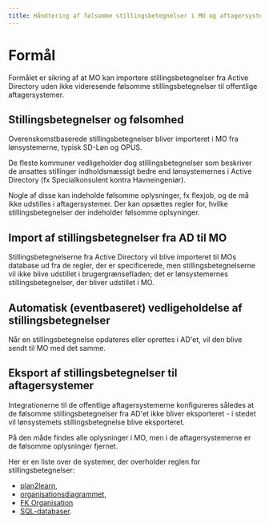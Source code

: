 ```yaml
---
title: Håndtering af følsomme stillingsbetegnelser i MO og aftagersystemer
---
```


# Formål

Formålet er sikring af at MO kan importere stillingsbetegnelser fra Active Directory uden ikke videresende følsomme stillingsbetegnelser til offentlige aftagersystemer.

## Stillingsbetegnelser og følsomhed

Overenskomstbaserede stillingsbetegnelser bliver importeret i MO fra lønsystemerne, typisk SD-Løn og OPUS.

De fleste kommuner vedligeholder dog stillingsbetegnelser som beskriver de ansattes stillinger indholdsmæssigt bedre end lønsystemernes i Active Directory (fx Specialkonsulent kontra Havneingeniør).

Nogle af disse kan indeholde følsomme oplysninger, fx flexjob, og de må ikke udstilles i aftagersystemer. Der kan opsættes regler for, hvilke stillingsbetegnelser der indeholder følsomme oplsyninger.

## Import af stillingsbetegnelser fra AD til MO

Stillingsbetegnelserne fra Active Directory vil blive importeret til MOs database ud fra de regler, der er specificerede, men stillingsbetegnelserne vil ikke blive udstillet i brugergrænsefladen; det er lønsystemernes stillingsbetegnelser, der bliver udstillet i MO.

## Automatisk (eventbaseret) vedligeholdelse af stillingsbetegnelser

Når en stillingsbetegnelse opdateres eller oprettes i AD'et, vil den blive sendt til MO med det samme.

## Eksport af stillingsbetegnelser til aftagersystemer

Integrationerne til de offentlige aftagersystemerne konfigureres således at de følsomme stillingsbetegnelser fra AD'et ikke bliver eksporteret - i stedet vil lønsystemets stillingsbetegnelse blive eksporteret.

På den måde findes alle oplysninger i MO, men i de aftagersystemerne er de følsomme oplysninger fjernet.

Her er en liste over de systemer, der overholder reglen for stillingsbetegnelser:

- [plan2learn](https://rammearkitektur.docs.magenta.dk/os2mo/data-import-export/exporters/plan2learn.html),
- [organisationsdiagrammet](https://rammearkitektur.docs.magenta.dk/os2mo/data-import-export/exporters/org-chart.html),
- [FK Organisation](https://rammearkitektur.docs.magenta.dk/os2mo/data-import-export/exporters/os2sync.html)
- [SQL-databaser](https://rammearkitektur.docs.magenta.dk/os2mo/data-import-export/exporters/sql_export.html).

